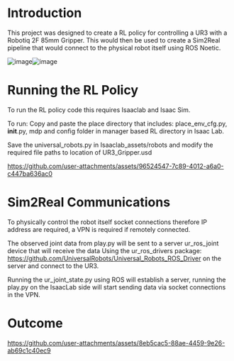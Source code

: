 # Introduction
This project was designed to create a RL policy for controlling a UR3 with a Robotiq 2F 85mm Gripper. This would then be used to create a Sim2Real pipeline that would connect to the physical robot itself using ROS Noetic.

![image](https://github.com/user-attachments/assets/dcc715dd-a5a0-4c5f-8e1e-6870284c8bf4)![image](https://github.com/user-attachments/assets/5bf2b561-6ad4-4501-8ef6-08ef6a2bc31d)


# Running the RL Policy
To run the RL policy code this requires Isaaclab and Isaac Sim.

To run: Copy and paste the place directory that includes:  place_env_cfg.py, __init__.py, mdp and config folder in manager based RL directory in Isaac Lab.

Save the universal_robots.py in Isaaclab_assets/robots and modify the required file paths to location of UR3_Gripper.usd 



https://github.com/user-attachments/assets/96524547-7c89-4012-a6a0-c447ba636ac0


# Sim2Real Communications 
To physically control the robot itself socket connections therefore IP address are required, a VPN is required if remotely connected. 

The observed joint data from play.py will be sent to a server ur_ros_joint device that will receive the data Using the ur_ros_drivers package:
  https://github.com/UniversalRobots/Universal_Robots_ROS_Driver on the server and connect to the UR3.

Running the ur_joint_state.py using ROS will establish a server, running the play.py on the IsaacLab side will start sending data via socket connections in the VPN.


# Outcome


https://github.com/user-attachments/assets/8eb5cac5-88ae-4459-9e26-ab69c1c40ec9

